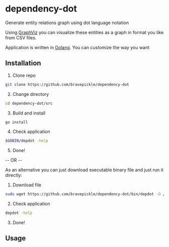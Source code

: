 # dependency-dot
Generate entity relations graph using dot language notation

Using [GraphViz](http://www.graphviz.org/) you can visualize these entities as a graph in format you like from CSV files.

Application is written in [Golang](https://golang.org/). You can customize the way you want

## Installation

1. Clone repo
```bash
git clone https://github.com/bravepickle/dependency-dot
```
2. Change directory
```bash
cd dependency-dot/src
```
3. Build and install
```bash
go install
```
4. Check application
```bash
$GOBIN/depdot -help
```
5. Done!

-- OR --

As an alternative you can just download executable binary file and just run it directly:
1. Download file
```bash
sudo wget https://github.com/bravepickle/dependency-dot/bin/depdot -O /usr/local/bin/depdot
```
2. Check application
```bash
depdot -help
```
3. Done!


## Usage


